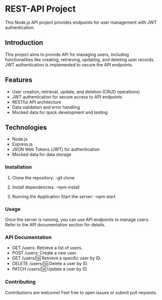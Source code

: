 # REST-API Project

This Node.js API project provides endpoints for user management with JWT authentication.

## Introduction

This project aims to provide API for managing users, including functionalities like creating, retrieving, updating, and deleting user records. JWT authentication is implemented to secure the API endpoints.

## Features

- User creation, retrieval, update, and deletion (CRUD operations)
- JWT authentication for secure access to API endpoints
- RESTful API architecture
- Data validation and error handling
- Mocked data for quick development and testing

## Technologies

- Node.js
- Express.js
- JSON Web Tokens (JWT) for authentication
- Mocked data for data storagе

### Installation

1. Clone the repository:
   -git clone <repository-url>
   
2. Install dependencies:
   -npm install
   
4. Running the Application
   Start the server:
   -npm start

### Usage
Once the server is running, you can use API endpoints to manage users. Refer to the API documentation section for details.

### API Documentation
- GET /users: Retrieve a list of users.
- POST /users: Create a new user.
- GET /users/:id: Retrieve a specific user by ID.
- DELETE /users/:id: Delete a user by ID.
- PATCH /users/:id: Update a user by ID.

### Contributing
Contributions are welcome! Feel free to open issues or submit pull requests.
